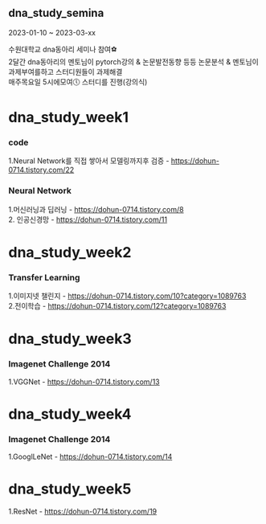 ## dna_study_semina
2023-01-10 ~ 2023-03-xx

수원대학교 dna동아리 세미나 참여⚽  
2달간 dna동아리의 멘토님이 pytorch강의 & 논문발전동향 등등 논문분석 & 멘토님이 과제부여를하고 스터디원들이 과제해결   
매주목요일 5시에모여🕔 스터디를 진행(강의식)

# dna_study_week1  
### code  
1.Neural Network를 직접 쌓아서 모델링까지후 검증 - https://dohun-0714.tistory.com/22  
### Neural Network  
1.머신러닝과 딥러닝 - https://dohun-0714.tistory.com/8  
2. 인공신경망 - https://dohun-0714.tistory.com/11  


# dna_study_week2  
### Transfer Learning  
1.이미지넷 챌린지 - https://dohun-0714.tistory.com/10?category=1089763  
2.전이학습 - https://dohun-0714.tistory.com/12?category=1089763  
# dna_study_week3  
### Imagenet Challenge 2014  
1.VGGNet - https://dohun-0714.tistory.com/13  
# dna_study_week4  
### Imagenet Challenge 2014  
1.GooglLeNet - https://dohun-0714.tistory.com/14  
# dna_study_week5  
1.ResNet - https://dohun-0714.tistory.com/19  
